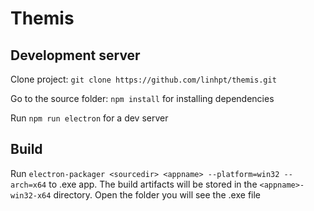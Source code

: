 # Themis

## Development server

Clone project: `git clone https://github.com/linhpt/themis.git`

Go to the source folder: `npm install` for installing dependencies

Run `npm run electron` for a dev server

## Build

Run `electron-packager <sourcedir> <appname> --platform=win32 --arch=x64` to .exe app. The build artifacts will be stored in the `<appname>-win32-x64` directory. Open the folder you will see the <appname>.exe file
